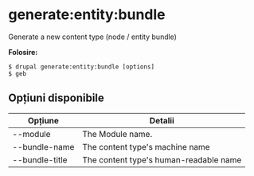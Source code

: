 # generate:entity:bundle
Generate a new content type (node / entity bundle)

**Folosire:**
```
$ drupal generate:entity:bundle [options]
$ geb  
```

## Opțiuni disponibile
Opțiune | Detalii
-------|-------------
--module | The Module name.
--bundle-name | The content type's machine name
--bundle-title | The content type's human-readable name

